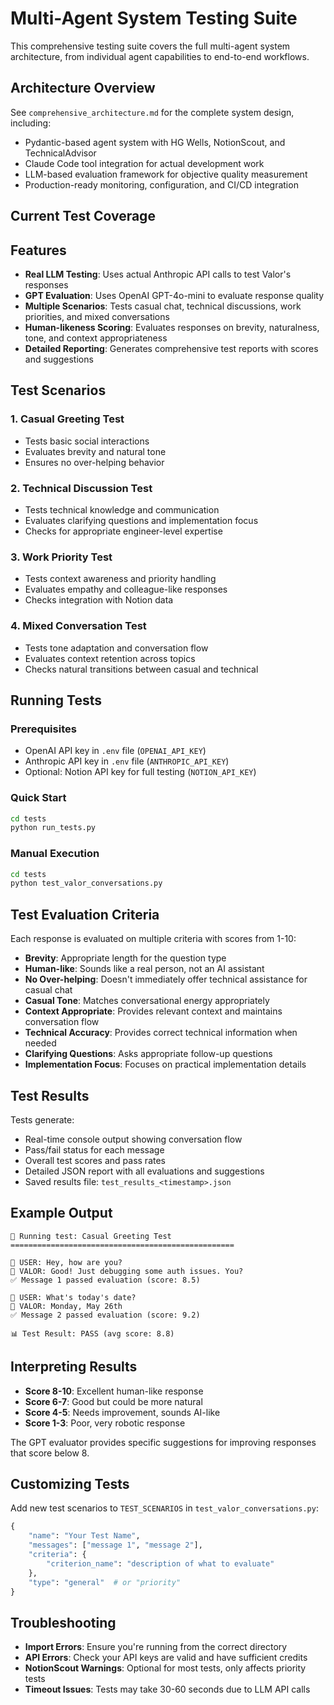 # Multi-Agent System Testing Suite

This comprehensive testing suite covers the full multi-agent system architecture, from individual agent capabilities to end-to-end workflows.

## Architecture Overview

See `comprehensive_architecture.md` for the complete system design, including:
- Pydantic-based agent system with HG Wells, NotionScout, and TechnicalAdvisor
- Claude Code tool integration for actual development work
- LLM-based evaluation framework for objective quality measurement
- Production-ready monitoring, configuration, and CI/CD integration

## Current Test Coverage

## Features

- **Real LLM Testing**: Uses actual Anthropic API calls to test Valor's responses
- **GPT Evaluation**: Uses OpenAI GPT-4o-mini to evaluate response quality
- **Multiple Scenarios**: Tests casual chat, technical discussions, work priorities, and mixed conversations
- **Human-likeness Scoring**: Evaluates responses on brevity, naturalness, tone, and context appropriateness
- **Detailed Reporting**: Generates comprehensive test reports with scores and suggestions

## Test Scenarios

### 1. Casual Greeting Test
- Tests basic social interactions
- Evaluates brevity and natural tone
- Ensures no over-helping behavior

### 2. Technical Discussion Test  
- Tests technical knowledge and communication
- Evaluates clarifying questions and implementation focus
- Checks for appropriate engineer-level expertise

### 3. Work Priority Test
- Tests context awareness and priority handling
- Evaluates empathy and colleague-like responses
- Checks integration with Notion data

### 4. Mixed Conversation Test
- Tests tone adaptation and conversation flow
- Evaluates context retention across topics
- Checks natural transitions between casual and technical

## Running Tests

### Prerequisites
- OpenAI API key in `.env` file (`OPENAI_API_KEY`)
- Anthropic API key in `.env` file (`ANTHROPIC_API_KEY`)
- Optional: Notion API key for full testing (`NOTION_API_KEY`)

### Quick Start
```bash
cd tests
python run_tests.py
```

### Manual Execution
```bash
cd tests
python test_valor_conversations.py
```

## Test Evaluation Criteria

Each response is evaluated on multiple criteria with scores from 1-10:

- **Brevity**: Appropriate length for the question type
- **Human-like**: Sounds like a real person, not an AI assistant
- **No Over-helping**: Doesn't immediately offer technical assistance for casual chat
- **Casual Tone**: Matches conversational energy appropriately
- **Context Appropriate**: Provides relevant context and maintains conversation flow
- **Technical Accuracy**: Provides correct technical information when needed
- **Clarifying Questions**: Asks appropriate follow-up questions
- **Implementation Focus**: Focuses on practical implementation details

## Test Results

Tests generate:
- Real-time console output showing conversation flow
- Pass/fail status for each message
- Overall test scores and pass rates
- Detailed JSON report with all evaluations and suggestions
- Saved results file: `test_results_<timestamp>.json`

## Example Output

```
🧪 Running test: Casual Greeting Test
==================================================

👤 USER: Hey, how are you?
🤖 VALOR: Good! Just debugging some auth issues. You?
✅ Message 1 passed evaluation (score: 8.5)

👤 USER: What's today's date?  
🤖 VALOR: Monday, May 26th
✅ Message 2 passed evaluation (score: 9.2)

📊 Test Result: PASS (avg score: 8.8)
```

## Interpreting Results

- **Score 8-10**: Excellent human-like response
- **Score 6-7**: Good but could be more natural
- **Score 4-5**: Needs improvement, sounds AI-like
- **Score 1-3**: Poor, very robotic response

The GPT evaluator provides specific suggestions for improving responses that score below 8.

## Customizing Tests

Add new test scenarios to `TEST_SCENARIOS` in `test_valor_conversations.py`:

```python
{
    "name": "Your Test Name",
    "messages": ["message 1", "message 2"],
    "criteria": {
        "criterion_name": "description of what to evaluate"
    },
    "type": "general"  # or "priority"
}
```

## Troubleshooting

- **Import Errors**: Ensure you're running from the correct directory
- **API Errors**: Check your API keys are valid and have sufficient credits
- **NotionScout Warnings**: Optional for most tests, only affects priority tests
- **Timeout Issues**: Tests may take 30-60 seconds due to LLM API calls